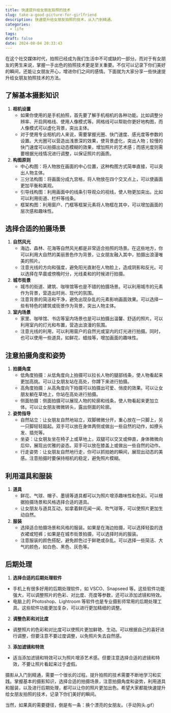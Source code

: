 ```yaml
---
title: 快速提升给女朋友拍照的技术 
slug: take-a-good-picture-for-girlfriend
description: 快速提升给女朋友拍照的技术，从入门到精通。
categories:
  - life
tags: 
draft: false
date: 2024-08-04 20:33:43
---
```



在这个社交媒体时代，拍照已经成为我们生活中不可或缺的一部分。而对于有女朋友的男生来说，掌握一手出色的拍照技术更是至关重要。不仅可以记录下你们美好的瞬间，还能让女朋友开心，增进你们之间的感情。下面就为大家分享一些快速提升给女朋友拍照技术的方法。

## 了解基本摄影知识


1. **相机设置**
    - 如果你使用的是手机拍照，首先要了解手机相机的各种功能。比如调整分辨率、开启网格线、使用人像模式等。网格线可以帮助你更好地构图，而人像模式可以虚化背景，突出主体。
    - 对于使用专业相机的人来说，需要掌握光圈、快门速度、感光度等参数的设置。大光圈可以营造出浅景深的效果，使背景虚化，突出人物；较慢的快门速度可以拍摄出动态模糊的效果，增加照片的艺术感；而感光度则需要根据光线情况进行调整，以保证照片的画质。
2. **构图原则**
    - 中心构图：将人物放在画面的中心位置，这种构图方式简单直接，可以突出人物主体。
    - 三分法构图：将画面分成九宫格，将人物放在四个交叉点上，可以使画面更加平衡和美观。
    - 引导线构图：利用画面中的线条引导观众的视线，使人物更加突出。比如可以利用街道、栏杆等线条。
    - 框架构图：利用窗户、门框等框架元素将人物框在其中，可以增加画面的层次感和趣味性。

  

## 选择合适的拍摄场景

  
1. **自然风光**
    - 海边、森林、花海等自然风光都是非常适合拍照的场景。在这些地方，你可以利用大自然的美丽景色作为背景，让女朋友融入其中，拍摄出浪漫唯美的照片。
    - 注意光线的方向和强度，避免阳光直射在人物脸上，造成阴影和反光。可以选择在早晨或傍晚时分，光线柔和的时候进行拍摄。
2. **城市街景**
    - 城市的街道、建筑、咖啡馆等也是不错的拍摄场景。可以利用城市的元素作为背景，营造出时尚、现代的氛围。
    - 注意背景的简洁和干净，避免出现杂乱的元素影响画面效果。可以选择一些有特色的建筑或街景作为背景，突出人物主体。
3. **室内场景**
    - 家里、咖啡馆、书店等室内场景也是可以拍摄出温馨、舒适的照片。可以利用室内的灯光和布置，营造出浪漫的氛围。
    - 注意光线的利用，可以利用窗户的自然光或室内的灯光进行拍摄。同时，也可以使用一些道具，如鲜花、蜡烛等，增加画面的趣味性。

  
## 注意拍摄角度和姿势

  

1. **拍摄角度**
    - 低角度拍摄：从低角度向上拍摄可以拉长人物的腿部线条，使人物看起来更加高挑。可以让女朋友站在高处，你蹲下来进行拍摄。
    - 高角度拍摄：从高角度向下拍摄可以拍摄出可爱、俏皮的效果。可以让女朋友躺在草地上，你站在高处进行拍摄。
    - 侧面拍摄：侧面拍摄可以展现人物的轮廓和线条，使人物看起来更加立体。可以让女朋友微微转头，露出侧面的轮廓。
2. **姿势指导**
    - 自然站立：让女朋友自然地站立，双脚微微分开，重心放在一只脚上，另一只脚轻轻踮起。双手可以放在身体两侧或做出一些自然的动作，如撩头发、插兜等。
    - 坐姿：让女朋友坐在椅子上或草地上，双腿可以交叉或伸直，身体微微向后仰，展现出优雅的姿态。双手可以放在膝盖上或做出一些自然的动作。
    - 行走姿势：让女朋友自然地行走，你可以抓拍她的瞬间，展现出动态的美感。注意拍摄时要保持相机的稳定，避免照片模糊。

  
## 利用道具和服装

1. **道具**
    - 鲜花、气球、帽子、墨镜等道具都可以为照片增添趣味性和色彩。可以根据拍摄场景和风格选择合适的道具。
    - 让女朋友与道具互动，如拿着鲜花闻一闻、吹气球等，可以使照片更加生动自然。
2. **服装**
    - 选择适合拍摄场景和风格的服装。如果是在海边拍摄，可以选择轻盈的连衣裙或短裤；如果是在城市街景拍摄，可以选择时尚的服装。
    - 注意服装的颜色搭配，避免颜色过于鲜艳或杂乱。可以选择一些简洁、大气的颜色，如白色、黑色、灰色等。


## 后期处理


1. **选择合适的后期处理软件**
  - 手机上有很多好用的后期处理软件，如 VSCO、Snapseed 等。这些软件功能强大，可以调整照片的色彩、对比度、亮度等参数，还可以添加滤镜和特效。
  - 电脑上的 Photoshop、Lightroom 等软件也是专业摄影师常用的后期处理工具。这些软件功能更加复杂，可以进行更加精细的调整。
2. **调整色彩和对比度**
  - 调整照片的色彩和对比度可以使照片更加鲜艳、生动。可以根据自己的喜好进行调整，但要注意不要过度调整，以免照片失去自然感。
3. **添加滤镜和特效**
  - 适当添加滤镜和特效可以为照片增添艺术感。但要注意选择合适的滤镜和特效，不要让照片看起来过于虚假。

摄影从入门到精通，需要一个很长的过程。提升拍照的技术需要不断地学习和实践。掌握基本的摄影知识，选择合适的拍摄场景，注意拍摄角度和姿势，利用道具和服装，以及进行后期处理，都可以让你的照片更加出色。希望大家都能快速提升给女朋友拍照的技术，记录下你们美好的瞬间。

当然，如果真的需要捷径，倒是有一条：换个漂亮的女朋友。（手动狗头.gif）